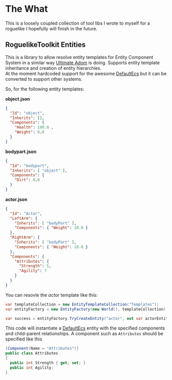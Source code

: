 # The What
This is a loosely coupled collection of tool libs I wrote to myself for a roguelike I hopefully will finish in the future. 

## RoguelikeToolkit Entities
This is a library to allow resolve entity templates for Entity Component System in a similar way [Ultimate Adom](https://www.ultimate-adom.com/index.php/2018/10/25/making-ultimate-adom-moddable-by-using-entity-component-systems/) is doing.
Supports entity template inheritance and creation of entity hierarchies.  
At the moment hardcoded support for the awesome [DefaultEcs](https://github.com/Doraku/DefaultEcs) but it can be converted to support other systems.

So, for the following entity templates:

**object.json**
```json
{
  "Id": "object",
  "Inherits": [],
  "Components": {
    "Health": 100.0 ,
    "Weight": 0.0 
  }
}
```

**bodypart.json**
```json
{
  "Id": "bodypart",
  "Inherits": [ "object" ],
  "Components": {
    "Dirt": 0.0
  }
}
```

**actor.json**
```json
{
  "Id": "Actor",
  "LeftArm": {
    "Inherits": [ "bodyPart" ],
    "Components": { "Weight": 10.0 }
  },
  "RightArm": {
    "Inherits": [ "bodyPart" ],
    "Components": { "Weight": 10.0 }
  },
  "Components": {
    "Attributes": {
      "Strength": 5,
      "Agility": 7
    }
  }
}
```

You can resovle the *actor* template like this:
```cs
var templateCollection = new EntityTemplateCollection("Templates");
var entityFactory = new EntityFactory(new World(), templateCollection);

var success = entityFactory.TryCreateEntity("actor", out var actorEntity);
```

This code will instantiate a [DefaultEcs](https://github.com/Doraku/DefaultEcs) entity with the specified components and child-parent relationships.
A component such as ``Attributes`` should be specified like this
```cs
[Component(Name = "Attributes")]
public class Attributes
{
  public int Strength { get; set; }
  public int Agility;
}
```
